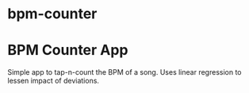 # bpm-counter

# BPM Counter App

Simple app to tap-n-count the BPM of a song. Uses linear regression to lessen impact of deviations.
